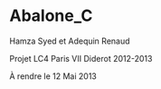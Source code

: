 Abalone_C
=========


Hamza Syed et Adequin Renaud  

Projet LC4 Paris VII Diderot 2012-2013

À rendre le 12 Mai 2013